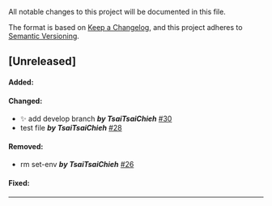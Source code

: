All notable changes to this project will be documented in this file.

The format is based on [Keep a Changelog](https://keepachangelog.com/en/1.0.0/),
and this project adheres to [Semantic Versioning](https://semver.org/spec/v2.0.0.html).

## [Unreleased]

#### Added:

#### Changed:
-  :sparkles: add develop branch ***by TsaiTsaiChieh*** [#30](https://github.com/TsaiTsaiChieh/test-github-workflow/pull/30)
-  test file ***by TsaiTsaiChieh*** [#28](https://github.com/TsaiTsaiChieh/test-github-workflow/pull/28)

#### Removed:
-  rm set-env ***by TsaiTsaiChieh*** [#26](https://github.com/TsaiTsaiChieh/test-github-workflow/pull/26)

#### Fixed:

---
